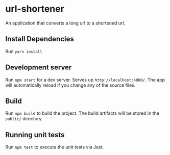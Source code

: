 # url-shortener
An application that converts a long url to a shortened url.

## Install Dependencies

Run `yarn install`

## Development server

Run `npm start` for a dev server. Serves up `http://localhost:4000/`. The app will automatically reload if you change any of the source files.


## Build

Run `npm build` to build the project. The build artifacts will be stored in the `public/` directory.

## Running unit tests

Run `npm test` to execute the unit tests via Jest.